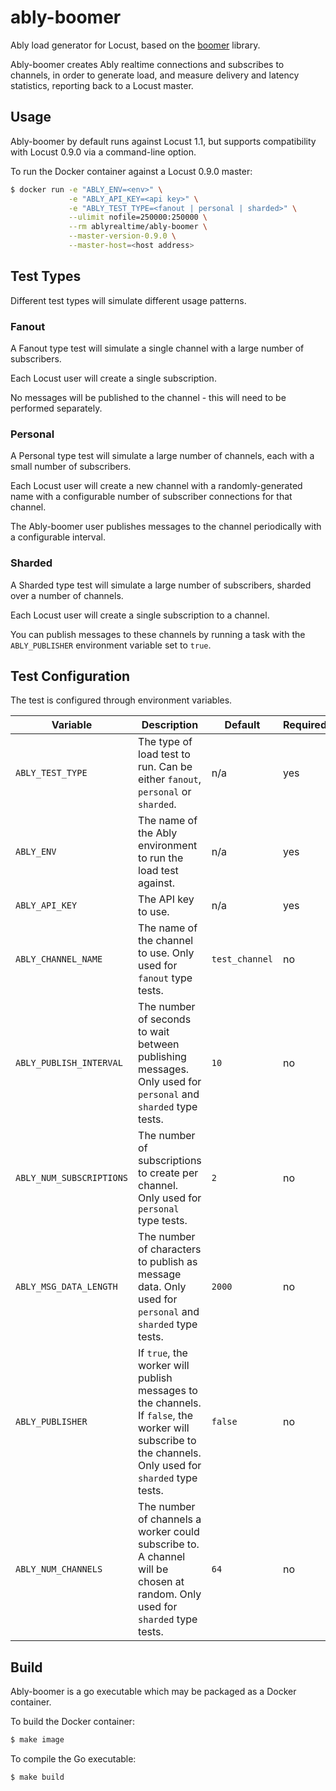 # ably-boomer

Ably load generator for Locust, based on the [boomer](https://github.com/myzhan/boomer) library.

Ably-boomer creates Ably realtime connections and subscribes to channels, in order to generate load, and measure delivery and latency statistics, reporting back to a Locust master.

## Usage

Ably-boomer by default runs against Locust 1.1, but supports compatibility with Locust 0.9.0 via a command-line option.

To run the Docker container against a Locust 0.9.0 master:

```bash
$ docker run -e "ABLY_ENV=<env>" \
             -e "ABLY_API_KEY=<api key>" \
             -e "ABLY_TEST_TYPE=<fanout | personal | sharded>" \
             --ulimit nofile=250000:250000 \
             --rm ablyrealtime/ably-boomer \
             --master-version-0.9.0 \
             --master-host=<host address>
```

## Test Types

Different test types will simulate different usage patterns.

### Fanout

A Fanout type test will simulate a single channel with a large number of subscribers.

Each Locust user will create a single subscription.

No messages will be published to the channel - this will need to be performed separately.

### Personal

A Personal type test will simulate a large number of channels, each with a small number of subscribers.

Each Locust user will create a new channel with a randomly-generated name with a configurable number of subscriber connections for that channel.

The Ably-boomer user publishes messages to the channel periodically with a configurable interval.

### Sharded

A Sharded type test will simulate a large number of subscribers, sharded over a number of channels.

Each Locust user will create a single subscription to a channel.

You can publish messages to these channels by running a task with the `ABLY_PUBLISHER` environment variable set to `true`.

## Test Configuration

The test is configured through environment variables.

Variable | Description | Default | Required
--- | --- | --- | ---
`ABLY_TEST_TYPE` | The type of load test to run. Can be either `fanout`, `personal` or `sharded`. | n/a | yes
`ABLY_ENV` | The name of the Ably environment to run the load test against. | n/a | yes
`ABLY_API_KEY` | The API key to use. | n/a | yes
`ABLY_CHANNEL_NAME` | The name of the channel to use. Only used for `fanout` type tests. | `test_channel` | no
`ABLY_PUBLISH_INTERVAL` | The number of seconds to wait between publishing messages. Only used for `personal` and `sharded` type tests. | `10` | no
`ABLY_NUM_SUBSCRIPTIONS` | The number of subscriptions to create per channel. Only used for `personal` type tests. | `2` | no
`ABLY_MSG_DATA_LENGTH` | The number of characters to publish as message data. Only used for `personal` and `sharded` type tests. | `2000` | no
`ABLY_PUBLISHER` | If `true`, the worker will publish messages to the channels. If `false`, the worker will subscribe to the channels. Only used for `sharded` type tests. | `false` | no
`ABLY_NUM_CHANNELS` | The number of channels a worker could subscribe to. A channel will be chosen at random. Only used for `sharded` type tests. | `64` | no


## Build

Ably-boomer is a go executable which may be packaged as a Docker container.

To build the Docker container:

```bash
$ make image
```

To compile the Go executable:

```bash
$ make build
```
